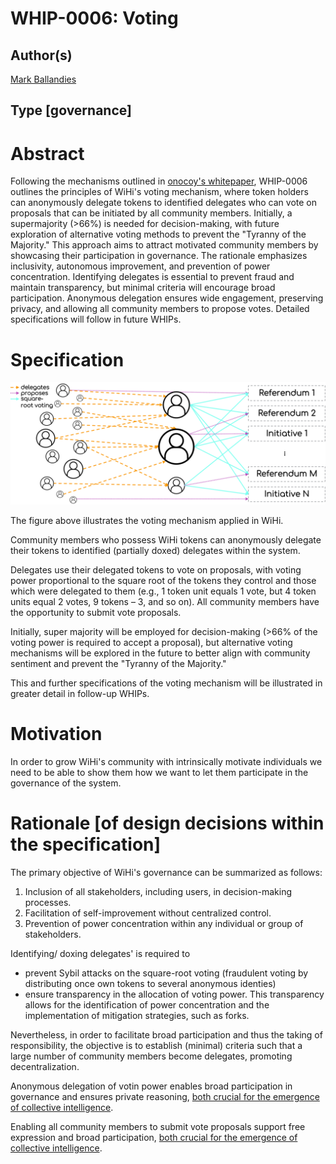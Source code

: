 # WHIP-0006: Voting 

## Author(s)
[Mark Ballandies](https://twitter.com/BallandiesMC)

## Type [governance]

# Abstract

Following the mechanisms outlined in [onocoy's whitepaper](https://static1.squarespace.com/static/6313a587324d1047ec4d9a13/t/64e892a5e6f5d8652a2b925b/1692963500980/20230825_whitepaper_onocoy_final.pdf), WHIP-0006 outlines the principles of WiHi's voting mechanism, where token holders can anonymously delegate tokens to identified delegates who can vote on proposals that can be initiated by all community members. Initially, a supermajority (>66%) is needed for decision-making, with future exploration of alternative voting methods to prevent the "Tyranny of the Majority." This approach aims to attract motivated community members by showcasing their participation in governance. The rationale emphasizes inclusivity, autonomous improvement, and prevention of power concentration. Identifying delegates is essential to prevent fraud and maintain transparency, but minimal criteria will encourage broad participation. Anonymous delegation ensures wide engagement, preserving privacy, and allowing all community members to propose votes. Detailed specifications will follow in future WHIPs.

# Specification 

![WiHi DAO onion](wihi_voting_mechanism.png)

The figure above illustrates the voting mechanism applied in WiHi. 

Community members who possess WiHi tokens can anonymously delegate their tokens to identified (partially doxed) delegates within the system. 

Delegates use their delegated tokens to vote on proposals, with voting power proportional to the square root of the tokens they control and those which were delegated to them (e.g., 1 token unit equals 1 vote, but 4 token units equal 2 votes, 9 tokens – 3, and so on). 
All community members have the opportunity to submit vote proposals. 

Initially, super majority will be employed for decision-making (>66% of the voting power is required to accept a proposal), but alternative voting mechanisms will be explored in the future to better align with community sentiment and prevent the "Tyranny of the Majority."

This and further specifications of the voting mechanism will be illustrated in greater detail in follow-up WHIPs.

# Motivation

In order to grow WiHi's community with intrinsically motivate individuals we need to be able to show them how we want to let them participate in the governance of the system. 

# Rationale [of design decisions within the specification]

The primary objective of WiHi's governance can be summarized as follows:

1. Inclusion of all stakeholders, including users, in decision-making processes.
2. Facilitation of self-improvement without centralized control.
3. Prevention of power concentration within any individual or group of stakeholders.

Identifying/ doxing delegates' is required to  
- prevent Sybil attacks on the square-root voting (fraudulent voting by distributing once own tokens to several anonymous identies)
- ensure transparency in the allocation of voting power. This transparency allows for the identification of power concentration and the implementation of mitigation strategies, such as forks.

Nevertheless, in order to facilitate broad participation and thus the taking of responsibility, the objective is to establish (minimal) criteria such that a large number of community members become delegates, promoting decentralization. 

Anonymous delegation of votin power enables broad participation in governance and ensures private reasoning, [both crucial for the emergence of collective intelligence](https://medium.com/coinmonks/complex-systems-part-2-managing-complexity-with-bottom-up-solutions-9d6fadd88cc4).

Enabling all community members to submit vote proposals support free expression and broad participation, [both crucial for the emergence of collective intelligence](https://medium.com/coinmonks/complex-systems-part-2-managing-complexity-with-bottom-up-solutions-9d6fadd88cc4).

